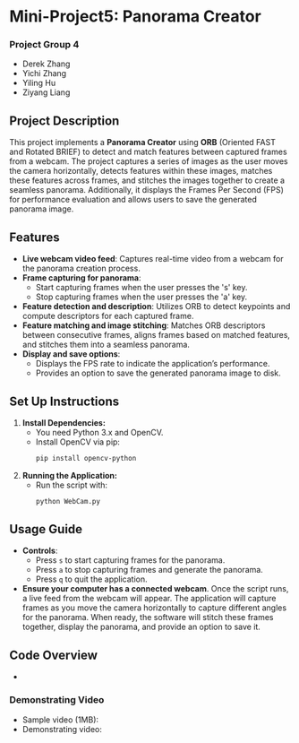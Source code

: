 # Mini-Project5: Panorama Creator

### Project Group 4

- Derek Zhang
- Yichi Zhang
- Yiling Hu
- Ziyang Liang

## Project Description

This project implements a **Panorama Creator** using **ORB** (Oriented FAST and Rotated BRIEF) to detect and match features between captured frames from a webcam. The project captures a series of images as the user moves the camera horizontally, detects features within these images, matches these features across frames, and stitches the images together to create a seamless panorama. Additionally, it displays the Frames Per Second (FPS) for performance evaluation and allows users to save the generated panorama image.

## Features

- **Live webcam video feed**: Captures real-time video from a webcam for the panorama creation process.
- **Frame capturing for panorama**:
  - Start capturing frames when the user presses the 's' key.
  - Stop capturing frames when the user presses the 'a' key.
- **Feature detection and description**: Utilizes ORB to detect keypoints and compute descriptors for each captured frame.
- **Feature matching and image stitching**: Matches ORB descriptors between consecutive frames, aligns frames based on matched features, and stitches them into a seamless panorama.
- **Display and save options**:
  - Displays the FPS rate to indicate the application’s performance.
  - Provides an option to save the generated panorama image to disk.

## Set Up Instructions

1. **Install Dependencies:**
   - You need Python 3.x and OpenCV.
   - Install OpenCV via pip:
     ```bash
     pip install opencv-python
     ```
2. **Running the Application:**
   - Run the script with:
     ```bash
     python WebCam.py
     ```

## Usage Guide

- **Controls**:
  - Press `s` to start capturing frames for the panorama.
  - Press `a` to stop capturing frames and generate the panorama.
  - Press `q` to quit the application.
- **Ensure your computer has a connected webcam**. Once the script runs, a live feed from the webcam will appear. The application will capture frames as you move the camera horizontally to capture different angles for the panorama. When ready, the software will stitch these frames together, display the panorama, and provide an option to save it.

## Code Overview

-

### Demonstrating Video

- Sample video (1MB):
- Demonstrating video:
